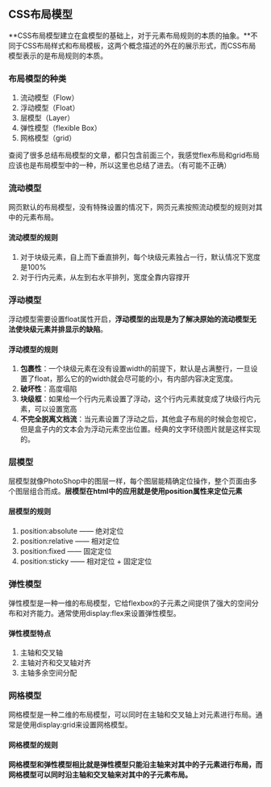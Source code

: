 ## CSS布局模型
**CSS布局模型建立在盒模型的基础上，对于元素布局规则的本质的抽象。**不同于CSS布局样式和布局模板，这两个概念描述的外在的展示形式，而CSS布局模型表示的是布局规则的本质。

### 布局模型的种类
1. 流动模型（Flow）
2. 浮动模型（Float）
3. 层模型（Layer）
4. 弹性模型（flexible Box）
5. 网格模型（grid）

查阅了很多总结布局模型的文章，都只包含前面三个，我感觉flex布局和grid布局应该也是布局模型中的一种，所以这里也总结了进去。（有可能不正确）

### 流动模型
网页默认的布局模型，没有特殊设置的情况下，网页元素按照流动模型的规则对其中的元素布局。

#### 流动模型的规则
1. 对于块级元素，自上而下垂直排列，每个块级元素独占一行，默认情况下宽度是100%
2. 对于行内元素，从左到右水平排列，宽度全靠内容撑开

### 浮动模型
浮动模型需要设置float属性开启，**浮动模型的出现是为了解决原始的流动模型无法使块级元素并排显示的缺陷**。

#### 浮动模型的规则
1. **包裹性**：一个块级元素在没有设置width的前提下，默认是占满整行，一旦设置了float，那么它的的width就会尽可能的小，有内部内容决定宽度。
2. **破坏性**：高度塌陷
3. **块级框**：如果给一个行内元素设置了浮动，这个行内元素就变成了块级行内元素，可以设置宽高
4. **不完全脱离文档流**：当元素设置了浮动之后，其他盒子布局的时候会忽视它，但是盒子内的文本会为浮动元素空出位置。经典的文字环绕图片就是这样实现的。

### 层模型
层模型就像PhotoShop中的图层一样，每个图层能精确定位操作，整个页面由多个图层组合而成。**层模型在html中的应用就是使用position属性来定位元素**

#### 层模型的规则
1. position:absolute —— 绝对定位
2. position:relative —— 相对定位
3. position:fixed —— 固定定位
4. position:sticky —— 相对定位 + 固定定位

### 弹性模型
弹性模型是一种一维的布局模型，它给flexbox的子元素之间提供了强大的空间分布和对齐能力。通常使用display:flex来设置弹性模型。

#### 弹性模型特点
1. 主轴和交叉轴
2. 主轴对齐和交叉轴对齐
3. 主轴多余空间分配


### 网格模型
网格模型是一种二维的布局模型，可以同时在主轴和交叉轴上对元素进行布局。通常是使用display:grid来设置网格模型。

#### 网格模型的规则
**网格模型和弹性模型相比就是弹性模型只能沿主轴来对其中的子元素进行布局，而网格模型可以同时沿主轴和交叉轴来对其中的子元素布局。**















